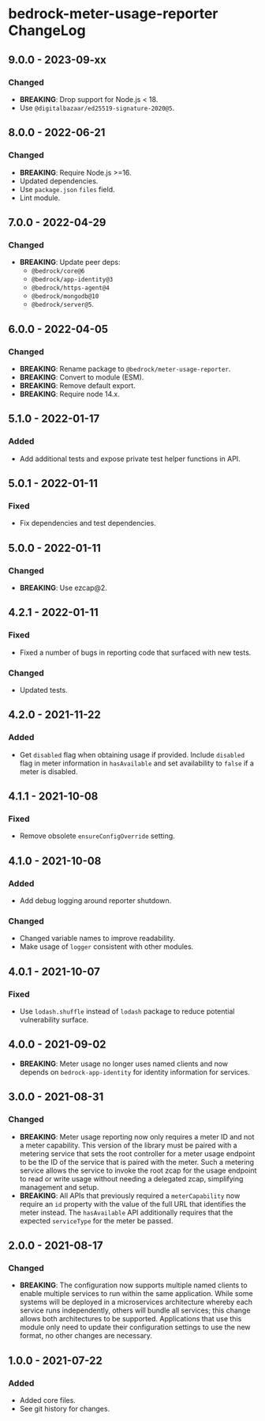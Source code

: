 # bedrock-meter-usage-reporter ChangeLog

## 9.0.0 - 2023-09-xx

### Changed
- **BREAKING**: Drop support for Node.js < 18.
- Use `@digitalbazaar/ed25519-signature-2020@5`.

## 8.0.0 - 2022-06-21

### Changed
- **BREAKING**: Require Node.js >=16.
- Updated dependencies.
- Use `package.json` `files` field.
- Lint module.

## 7.0.0 - 2022-04-29

### Changed
- **BREAKING**: Update peer deps:
  - `@bedrock/core@6`
  - `@bedrock/app-identity@3`
  - `@bedrock/https-agent@4`
  - `@bedrock/mongodb@10`
  - `@bedrock/server@5`.

## 6.0.0 - 2022-04-05

### Changed
- **BREAKING**: Rename package to `@bedrock/meter-usage-reporter`.
- **BREAKING**: Convert to module (ESM).
- **BREAKING**: Remove default export.
- **BREAKING**: Require node 14.x.

## 5.1.0 - 2022-01-17

### Added
- Add additional tests and expose private test helper functions in API.

## 5.0.1 - 2022-01-11

### Fixed
- Fix dependencies and test dependencies.

## 5.0.0 - 2022-01-11

### Changed
- **BREAKING**: Use ezcap@2.

## 4.2.1 - 2022-01-11

### Fixed
- Fixed a number of bugs in reporting code that surfaced with new tests.

### Changed
- Updated tests.

## 4.2.0 - 2021-11-22

### Added
- Get `disabled` flag when obtaining usage if provided. Include `disabled`
  flag in meter information in `hasAvailable` and set availability to `false`
  if a meter is disabled.

## 4.1.1 - 2021-10-08

### Fixed
- Remove obsolete `ensureConfigOverride` setting.

## 4.1.0 - 2021-10-08

### Added
- Add debug logging around reporter shutdown.

### Changed
- Changed variable names to improve readability.
- Make usage of `logger` consistent with other modules.

## 4.0.1 - 2021-10-07

### Fixed
- Use `lodash.shuffle` instead of `lodash` package to reduce potential
  vulnerability surface.

## 4.0.0 - 2021-09-02
- **BREAKING**: Meter usage no longer uses named clients and now depends
  on `bedrock-app-identity` for identity information for services.

## 3.0.0 - 2021-08-31

### Changed
- **BREAKING**: Meter usage reporting now only requires a meter ID and not
  a meter capability. This version of the library must be paired with a
  metering service that sets the root controller for a meter usage endpoint
  to be the ID of the service that is paired with the meter. Such a metering
  service allows the service to invoke the root zcap for the usage endpoint
  to read or write usage without needing a delegated zcap, simplifying
  management and setup.
- **BREAKING**: All APIs that previously required a `meterCapability` now
  require an `id` property with the value of the full URL that identifies
  the meter instead. The `hasAvailable` API additionally requires that the
  expected `serviceType` for the meter be passed.

## 2.0.0 - 2021-08-17

### Changed
- **BREAKING**: The configuration now supports multiple named clients to
  enable multiple services to run within the same application. While some
  systems will be deployed in a microservices architecture whereby each
  service runs independently, others will bundle all services; this change
  allows both architectures to be supported. Applications that use this
  module only need to update their configuration settings to use the new
  format, no other changes are necessary.

## 1.0.0 - 2021-07-22

### Added
- Added core files.
- See git history for changes.
